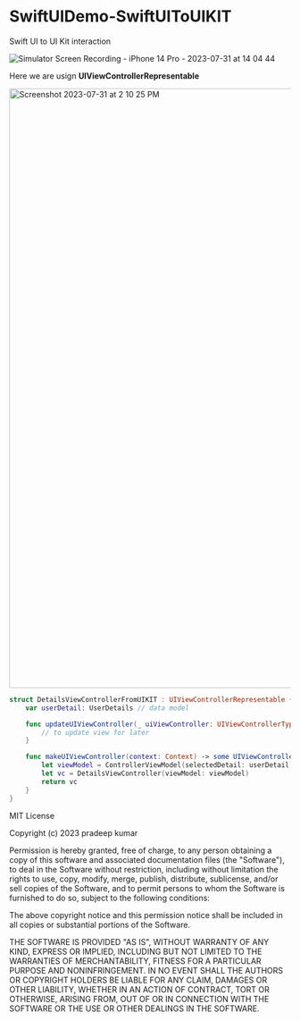 # SwiftUIDemo-SwiftUIToUIKIT
Swift UI to UI Kit interaction  

![Simulator Screen Recording - iPhone 14 Pro - 2023-07-31 at 14 04 44](https://github.com/pradeepkas/SwiftUIDemo-SwiftUIToUIKIT/assets/17314355/73dd3685-6519-4ca4-a42a-ffa5ba77112b)


Here we are usign **UIViewControllerRepresentable**

<img width="1073" alt="Screenshot 2023-07-31 at 2 10 25 PM" src="https://github.com/pradeepkas/SwiftUIDemo-SwiftUIToUIKIT/assets/17314355/17fda468-facd-4c73-a41a-29a00a155210">


``` Swift 
struct DetailsViewControllerFromUIKIT : UIViewControllerRepresentable {
    var userDetail: UserDetails // data model

    func updateUIViewController(_ uiViewController: UIViewControllerType, context: Context) {
        // to update view for later
    }

    func makeUIViewController(context: Context) -> some UIViewController {
        let viewModel = ControllerViewModel(selectedDetail: userDetail)
        let vc = DetailsViewController(viewModel: viewModel)
        return vc
    }
}
```



MIT License

Copyright (c) 2023 pradeep kumar

Permission is hereby granted, free of charge, to any person obtaining a copy
of this software and associated documentation files (the "Software"), to deal
in the Software without restriction, including without limitation the rights
to use, copy, modify, merge, publish, distribute, sublicense, and/or sell
copies of the Software, and to permit persons to whom the Software is
furnished to do so, subject to the following conditions:

The above copyright notice and this permission notice shall be included in all
copies or substantial portions of the Software.

THE SOFTWARE IS PROVIDED "AS IS", WITHOUT WARRANTY OF ANY KIND, EXPRESS OR
IMPLIED, INCLUDING BUT NOT LIMITED TO THE WARRANTIES OF MERCHANTABILITY,
FITNESS FOR A PARTICULAR PURPOSE AND NONINFRINGEMENT. IN NO EVENT SHALL THE
AUTHORS OR COPYRIGHT HOLDERS BE LIABLE FOR ANY CLAIM, DAMAGES OR OTHER
LIABILITY, WHETHER IN AN ACTION OF CONTRACT, TORT OR OTHERWISE, ARISING FROM,
OUT OF OR IN CONNECTION WITH THE SOFTWARE OR THE USE OR OTHER DEALINGS IN THE
SOFTWARE.
